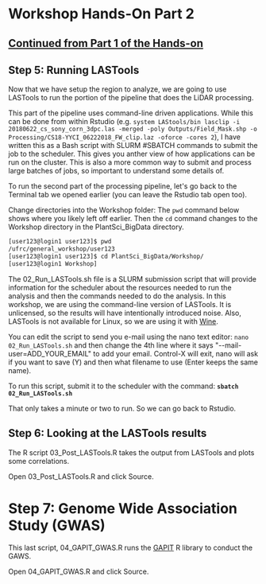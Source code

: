 # Workshop Hands-On Part 2

## [Continued from Part 1 of the Hands-on](Hands-on.md)

## Step 5: Running LASTools

Now that we have setup the region to analyze, we are going to use LASTools to run the portion of the pipeline that does the LiDAR processing.

This part of the pipeline uses command-line driven applications. While this can be done from within Rstudio (e.g. `system LAStools/bin lasclip -i 20180622_cs_sony_corn_3dpc.las -merged -poly Outputs/Field_Mask.shp
-o Processing/CS18-YYCI_06222018_FW_clip.laz -oforce -cores 2`), I have written this as a Bash script with SLURM #SBATCH commands to submit the job to the scheduler. This gives you anther view of how applications can be run on the cluster. This is also a more common way to submit and process large batches of jobs, so important to understand some details of.

To run the second part of the processing pipeline, let's go back to the Terminal tab we opened earlier (you can leave the Rstudio tab open too).

Change directories into the Workshop folder: The `pwd` command below shows where you likely left off earlier. Then the `cd` command changes to the Workshop directory in the PlantSci_BigData directory.

```bash
[user123@login1 user123]$ pwd
/ufrc/general_workshop/user123
[user123@login1 user123]$ cd PlantSci_BigData/Workshop/
[user123@login1 Workshop]
```

The 02_Run_LASTools.sh file is a SLURM submission script that will provide information for the scheduler about the resources needed to run the analysis and then the commands needed to do the analysis. In this workshop, we are using the command-line version of LASTools. It is unlicensed, so the results will have intentionally introduced noise. Also, LASTools is not available for Linux, so we are using it with [Wine](https://www.winehq.org/).

You can edit the script to send you e-mail using the nano text editor: `nano 02_Run_LASTools.sh` and then change the 4th line where it says "--mail-user=ADD_YOUR_EMAIL" to add your email.  Control-X will exit, nano will ask if you want to save (Y) and then what filename to use (Enter keeps the same name).

To run this script, submit it to the scheduler with the command: **`sbatch 02_Run_LASTools.sh`**

That only takes a minute or two to run. So we can go back to Rstudio.

## Step 6: Looking at the LASTools results

The R script 03_Post_LASTools.R takes the output from LASTools and plots some correlations.

Open 03_Post_LASTools.R and click Source.

# Step 7: Genome Wide Association Study (GWAS)

This last script, 04_GAPIT_GWAS.R runs the [GAPIT](https://www.maizegenetics.net/gapit) R library to conduct the GAWS.

Open 04_GAPIT_GWAS.R and click Source.

